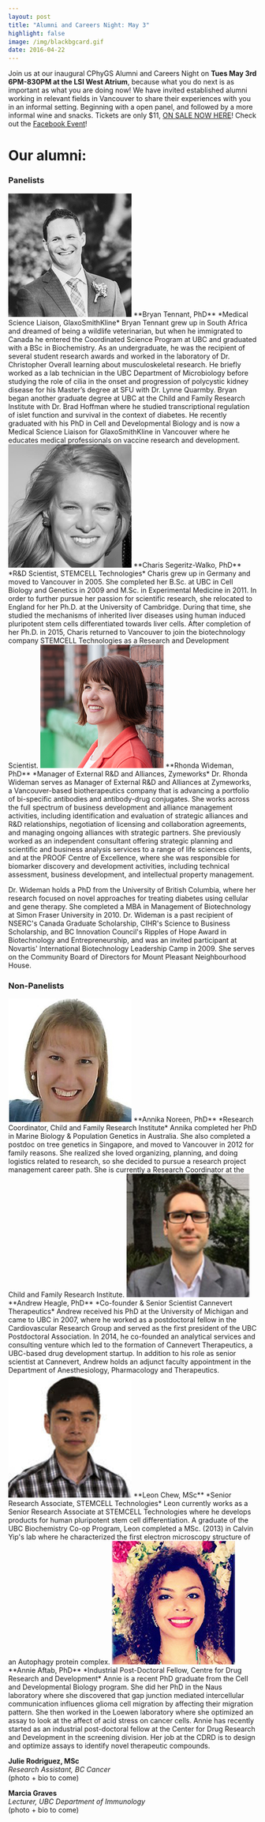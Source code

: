 ```yaml
---
layout: post
title: "Alumni and Careers Night: May 3"
highlight: false
image: /img/blackbgcard.gif
date: 2016-04-22
---
```


Join us at our inaugural CPhyGS Alumni and Careers Night on **Tues May 3rd 6PM-830PM at the LSI West Atrium**, because what you do next is as important as what you are doing now! We have invited established alumni working in relevant fields in Vancouver to share their experiences with you in an informal setting. Beginning with a open panel, and followed by a more informal wine and snacks. Tickets are only $11, [ON SALE NOW HERE](https://www.picatic.com/cphygs-alumni-night-2016)! Check out the [Facebook Event](https://www.facebook.com/events/1086596291396477/)! 


# Our alumni:


### Panelists

<img src="/img/alumpic/bryantennant.jpg" alt="Bryan Tennant" />  
**Bryan Tennant, PhD**  
*Medical Science Liaison, GlaxoSmithKline*  
Bryan Tennant grew up in South Africa and dreamed of being a wildlife veterinarian, but when he immigrated to Canada he entered the Coordinated Science Program at UBC and graduated with a BSc in Biochemistry. As an undergraduate, he was the recipient of several student research awards and worked in the laboratory of Dr. Christopher Overall learning about musculoskeletal research. He briefly worked as a lab technician in the UBC Department of Microbiology before studying the role of cilia in the onset and progression of polycystic kidney disease for his Master’s degree at SFU with Dr. Lynne Quarmby. Bryan began another graduate degree at UBC at the Child and Family Research Institute with Dr. Brad Hoffman where he studied transcriptional regulation of islet function and survival in the context of diabetes. He recently graduated with his PhD in Cell and Developmental Biology and is now a Medical Science Liaison for GlaxoSmithKline in Vancouver where he educates medical professionals on vaccine research and development.

<img src="/img/alumpic/charissegeritz-walko.jpg" alt="Charis Segeritz-Walko">  
**Charis Segeritz-Walko, PhD**  
*R&D Scientist, STEMCELL Technologies*  
Charis grew up in Germany and moved to Vancouver in 2005. She completed her B.Sc. at UBC in Cell Biology and Genetics in 2009 and M.Sc. in Experimental Medicine in 2011. In order to further pursue her passion for scientific research, she relocated to England for her Ph.D. at the University of Cambridge. During that time, she studied the mechanisms of inherited liver diseases using human induced pluripotent stem cells differentiated towards liver cells. After completion of her Ph.D. in 2015, Charis returned to Vancouver to join the biotechnology company STEMCELL Technologies as a Research and Development Scientist.

<img src="alumpic/rhondawideman.jpg" alt="Rhonda Wideman">  
**Rhonda Wideman, PhD**  
*Manager of External R&D and Alliances, Zymeworks*  
Dr. Rhonda Wideman serves as Manager of External R&D and Alliances at Zymeworks, a Vancouver-based biotherapeutics company that is advancing a portfolio of bi-specific antibodies and antibody-drug conjugates.  She works across the full spectrum of business development and alliance management activities, including identification and evaluation of strategic alliances and R&D relationships, negotiation of licensing and collaboration agreements, and managing ongoing alliances with strategic partners.  She previously worked as an independent consultant offering strategic planning and scientific and business analysis services to a range of life sciences clients, and at the PROOF Centre of Excellence, where she was responsible for biomarker discovery and development activities, including technical assessment, business development, and intellectual property management. 

Dr. Wideman holds a PhD from the University of British Columbia, where her research focused on novel approaches for treating diabetes using cellular and gene therapy. She  completed a MBA in Management of Biotechnology at Simon Fraser University in 2010. Dr. Wideman is a past recipient of NSERC's Canada Graduate Scholarship, CIHR's Science to Business Scholarship, and BC Innovation Council's Ripples of Hope Award in Biotechnology and Entrepreneurship, and was an invited participant at Novartis' International Biotechnology Leadership Camp in 2009.  She serves on the Community Board of Directors for Mount Pleasant Neighbourhood House.

### Non-Panelists

<img src="alumpic/annikanoreen.jpg" alt="Annika Noreen">  
**Annika Noreen, PhD**  
*Research Coordinator, Child and Family Research Institute*  
Annika completed her PhD in Marine Biology & Population Genetics in Australia. She also completed a postdoc on tree genetics in Singapore, and moved to Vancouver in 2012 for family reasons. She realized she loved organizing, planning, and doing logistics related to research, so she decided to pursue a research project management career path. She is currently a Research Coordinator at the Child and Family Research Institute.

<img src="alumpic/andrewheagle.jpg" alt="Andrew Heagle">  
**Andrew Heagle, PhD**  
*Co-founder & Senior Scientist Cannevert Therapeutics*  
Andrew received his PhD at the University of Michigan and came to UBC in 2007, where he worked as a postdoctoral fellow in the Cardiovascular Research Group and served as the first president of the UBC Postdoctoral Association. In 2014, he co-founded an analytical services and consulting venture which led to the formation of Cannevert Therapeutics, a UBC-based drug development startup. In addition to his role as senior scientist at Cannevert, Andrew holds an adjunct faculty appointment in the Department of Anesthesiology, Pharmacology and Therapeutics.

<img src="alumpic/leonchew.jpg" alt="Leon Chew">  
**Leon Chew, MSc**  
*Senior Research Associate, STEMCELL Technologies*  
Leon currently works as a Senior Research Associate at STEMCELL Technologies where he develops products for human pluripotent stem cell differentiation. A graduate of the UBC Biochemistry Co-op Program, Leon completed a MSc. (2013) in Calvin Yip's lab where he characterized the first electron microscopy structure of an Autophagy protein complex.

<img src="alumpic/annieaftab.jpg" alt="Annie Aftab">  
**Annie Aftab, PhD**  
*Industrial Post-Doctoral Fellow, Centre for Drug Research and Development*  
Annie is a recent PhD graduate from the Cell and Developmental Biology program. She did her PhD in the Naus laboratory where she discovered that gap junction mediated intercellular communication influences glioma cell migration by affecting their migration pattern. She then worked in the Loewen laboratory where she optimized an assay to look at the affect of acid stress on cancer cells. Annie has recently started as an industrial post-doctoral fellow at the Center for Drug Research and Development in the screening division. Her job at the CDRD is to design and optimize assays to identify novel therapeutic compounds.


**Julie Rodriguez, MSc**  
*Research Assistant, BC Cancer*  
(photo + bio to come)


**Marcia Graves**  
*Lecturer, UBC Department of Immunology*  
(photo + bio to come)




